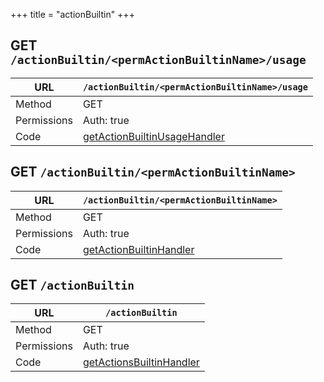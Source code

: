 +++
title = "actionBuiltin"
+++


## GET `/actionBuiltin/<permActionBuiltinName>/usage`

URL         | **`/actionBuiltin/<permActionBuiltinName>/usage`**
----------- |----------
Method      | GET     
Permissions |  Auth: true
Code        | [getActionBuiltinUsageHandler](https://github.com/ovh/cds/search?q=%22func+%28api+*API%29+getActionBuiltinUsageHandler%22)
    









## GET `/actionBuiltin/<permActionBuiltinName>`

URL         | **`/actionBuiltin/<permActionBuiltinName>`**
----------- |----------
Method      | GET     
Permissions |  Auth: true
Code        | [getActionBuiltinHandler](https://github.com/ovh/cds/search?q=%22func+%28api+*API%29+getActionBuiltinHandler%22)
    









## GET `/actionBuiltin`

URL         | **`/actionBuiltin`**
----------- |----------
Method      | GET     
Permissions |  Auth: true
Code        | [getActionsBuiltinHandler](https://github.com/ovh/cds/search?q=%22func+%28api+*API%29+getActionsBuiltinHandler%22)
    









